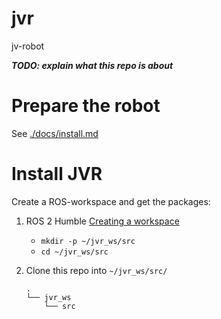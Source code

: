 # jvr

jv-robot

***TODO: explain what this repo is about***

# Prepare the robot

See [./docs/install.md](./docs/install.md)

# Install JVR

Create a ROS-workspace and get the packages:

1.  ROS 2 Humble [Creating a
    workspace](https://docs.ros.org/en/humble/Tutorials/Beginner-Client-Libraries/Creating-A-Workspace/Creating-A-Workspace.html)

    -   `mkdir -p ~/jvr_ws/src`
    -   `cd ~/jvr_ws/src`

2.  Clone this repo into `~/jvr_ws/src/`

    ````
    .
    └── jvr_ws
        └── src
    ````
